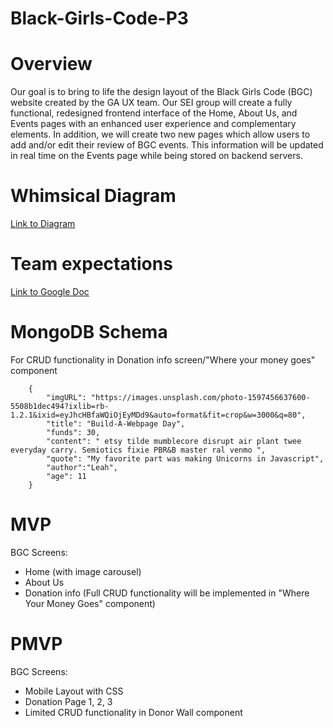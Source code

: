# Black-Girls-Code-P3

# Overview
Our goal is to bring to life the design layout of the Black Girls Code (BGC) website created by the GA UX team. Our SEI group will create a fully functional, redesigned frontend interface of the Home, About Us, and Events pages with an enhanced user experience and complementary elements. In addition, we will create two new pages which allow users to add and/or edit their review of BGC events. This information will be updated in real time on the Events page while being stored on backend servers.

# Whimsical Diagram

[Link to Diagram](https://whimsical.com/MsVKJDv1g2dHBPELTRqXay)

# Team expectations

[Link to Google Doc](https://docs.google.com/document/d/1LkQzTVNNa0z429dkOtN4aGk9bbcmO6NvVNjhyjP6p9c/edit?ts=5f3e78af)

# MongoDB Schema

For CRUD functionality in Donation info screen/"Where your money goes" component

```
    {
        "imgURL": "https://images.unsplash.com/photo-1597456637600-5508b1dec494?ixlib=rb-1.2.1&ixid=eyJhcHBfaWQiOjEyMDd9&auto=format&fit=crop&w=3000&q=80",
        "title": "Build-A-Webpage Day",
        "funds": 30,
        "content": " etsy tilde mumblecore disrupt air plant twee everyday carry. Semiotics fixie PBR&B master ral venmo ",
        "quote": "My favorite part was making Unicorns in Javascript",
        "author":"Leah",
        "age": 11
    }

```

# MVP

BGC Screens:
- Home (with image carousel)
- About Us
- Donation info (Full CRUD functionality will be implemented in "Where Your Money Goes" component)

# PMVP

BGC Screens:
- Mobile Layout with CSS
- Donation Page 1, 2, 3
- Limited CRUD functionality in Donor Wall component
